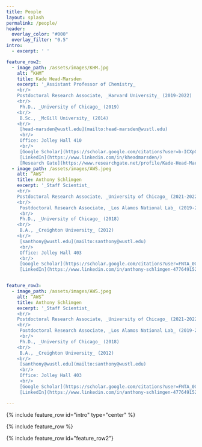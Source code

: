 ```yaml
---
title: People
layout: splash
permalink: /people/
header:
  overlay_color: "#000"
  overlay_filter: "0.5"
intro: 
  - excerpt: ' '

feature_row2:
  - image_path: /assets/images/KHM.jpg
    alt: “KHM”
    title: Kade Head-Marsden 
    excerpt: '_Assistant Professor of Chemistry_   
    <br/>
    Postdoctoral Research Associate, _Harvard University_ (2019-2022) 
    <br/>
     Ph.D., _University of Chicago_ (2019) 
    <br/>
     B.Sc., _McGill University_ (2014) 
    <br/>
     [head-marsden@wustl.edu](mailto:head-marsden@wustl.edu)  
     <br/>
     Office: Jolley Hall 410  
     <br/>
     [Google Scholar](https://scholar.google.com/citations?user=b-ICXpQAAAAJ&hl=en)  
     [LinkedIn](https://www.linkedin.com/in/kheadmarsden/)
     [Research Gate](https://www.researchgate.net/profile/Kade-Head-Marsden)'  
  - image_path: /assets/images/AWS.jpeg
    alt: “AWS”
    title: Anthony Schlimgen 
    excerpt: '_Staff Scientist_   
    <br/>
    Postdoctoral Research Associate, _University of Chicago_ (2021-2022) 
    <br/>
     Postdoctoral Research Associate, _Los Alamos National Lab_ (2019-2021) 
     <br/>
     Ph.D., _University of Chicago_ (2018) 
    <br/>
     B.A., _Creighton University_ (2012) 
    <br/>
     [santhony@wustl.edu](mailto:santhony@wustl.edu)  
     <br/>
     Office: Jolley Hall 403  
     <br/>
     [Google Scholar](https://scholar.google.com/citations?user=FNTA_00AAAAJ&hl=en&oi=sra)  
     [LinkedIn](https://www.linkedin.com/in/anthony-schlimgen-477649152/)' 


feature_row3:
  - image_path: /assets/images/AWS.jpeg
    alt: “AWS”
    title: Anthony Schlimgen 
    excerpt: '_Staff Scientist_   
    <br/>
    Postdoctoral Research Associate, _University of Chicago_ (2021-2022) 
    <br/>
     Postdoctoral Research Associate, _Los Alamos National Lab_ (2019-2021) 
     <br/>
     Ph.D., _University of Chicago_ (2018) 
    <br/>
     B.A., _Creighton University_ (2012) 
    <br/>
     [santhony@wustl.edu](mailto:santhony@wustl.edu)  
     <br/>
     Office: Jolley Hall 403  
     <br/>
     [Google Scholar](https://scholar.google.com/citations?user=FNTA_00AAAAJ&hl=en&oi=sra)  
     [LinkedIn](https://www.linkedin.com/in/anthony-schlimgen-477649152/)'  
     
---
```


{% include feature_row id="intro" type="center" %}

{% include feature_row %}

{% include feature_row id="feature_row2"}


 




 
